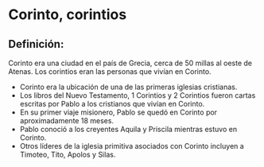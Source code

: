 # Corinto, corintios

## Definición: 

Corinto era una ciudad en el país de Grecia, cerca de 50 millas al oeste de Atenas. Los corintios eran las personas que vivían en Corinto.

* Corinto era la ubicación de una de las primeras iglesias cristianas.
* Los libros del Nuevo Testamento, 1 Corintios y 2 Corintios fueron cartas escritas por Pablo a los cristianos que vivían en Corinto.
* En su primer viaje misionero, Pablo se quedó en Corinto por aproximadamente 18 meses.
* Pablo conoció a los creyentes Aquila y Priscila mientras estuvo en Corinto.
* Otros líderes de la iglesia primitiva asociados con Corinto incluyen a Timoteo, Tito, Apolos y Silas.

